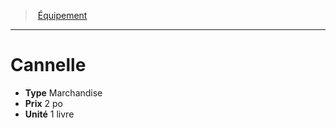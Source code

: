 ﻿---
!Equipment
Type: Marchandise
Price: 2 po
Unity: 1 livre
Id: equipment_hd.md#cannelle
ParentLink: equipment_hd.md#Équipement
Name: Cannelle
ParentName: Équipement
NameLevel: 1
---
> [Équipement](hd_equipment.md)

---

# Cannelle

- **Type** Marchandise
- **Prix** 2 po
- **Unité** 1 livre

